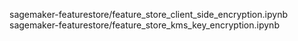 sagemaker-featurestore/feature_store_client_side_encryption.ipynb
sagemaker-featurestore/feature_store_kms_key_encryption.ipynb

